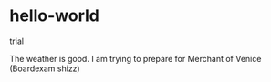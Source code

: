 # hello-world
trial

The weather is good.
I am trying to prepare for Merchant of Venice (Boardexam shizz)
